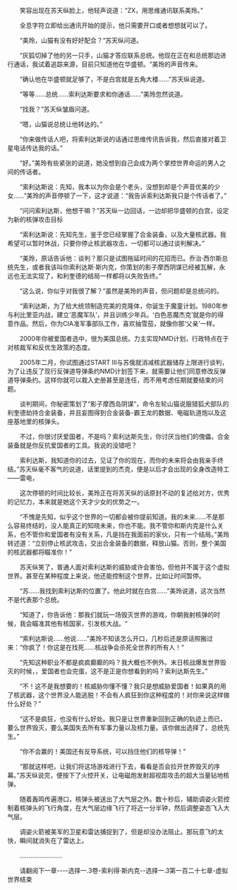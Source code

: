<div class="read-content j_readContent" id="">
                <p>　　笑容出现在苏天纵脸上，他轻声说道：“ZX，用思维通讯联系美玲。”<p>　　全息字符立即给出通讯开始的提示，他只需要开口或者想想就可以了。<p>　　“美玲，山猫有没有好好配合？“苏天纵问道。<p>　　“灰狐切掉了他的另一只手，山猫才答应联系总统。他现在正在和总统那边进行通话，我试着追踪来源，目前只知道他在华盛顿。“美玲的声音传来。<p>　　“确认他在华盛顿就足够了，不是白宫就是五角大楼……”苏天纵说道。<p>　　“等等……总统……索利达斯要求和你通话……”美玲忽然说道。<p>　　“找我？”苏天纵皱眉问道。<p>　　“嗯，山猫说总统让他转达的。”<p>　　“你来做传话人吧，将索利达斯说的话通过思维传讯告诉我，然后直接对着卫星电话传达我的话。”<p>　　“好。”美玲有些紧张的说道，她没想到自己会成为两个掌控世界命运的男人之间的传话者。<p>　　“索利达斯说：先知，我本以为你会是个老头，没想到却是个声音优美的少女……”美玲的声音停顿了一下，这才说道：“我告诉索利达斯我只是个传话者了。”<p>　　“问问索利达斯，他想干嘛？”苏天纵一边回话，一边却把华盛顿的白宫，设定为新的核弹攻击目标<p>　　“索利达斯说：先知先生，鉴于您已经掌握了合金装备，以及大量核武器。我希望可以暂时休战，只要你停止核武器攻击，一切都可以通过谈判解决。”<p>　　“美玲，原话告诉他：谈判？那只是试图拖延时间的花招而已。乔治·西尔斯总统先生，或者我该叫你索利达斯·斯内克，你策划的影子摩西阴谋已经被瓦解，永远也无法实现了，和利奎德的结局一样都将以失败告终。”<p>　　“这么说，你似乎对我很了解？”虽然是美玲的声音，但问题却是总统问的。<p>　　“索利达斯，为了给大统领制造完美的克隆体，你诞生于魔童计划。1980年参与利比里亚内战，建立‘恶魔军队’，并且训练少年兵。‘白色恶魔杰克’就是你的得意作品。然后，你为CIA准军事部队工作，喜欢抽雪茄，就像你那‘父亲’一样。<p>　　2000年你被爱国者选中，很为美国总统。力主实现NMD计划，行政特点在于对核裁军和反优生政策的态度。<p>　　2005年二月，你试图通过START III与苏俄就消减核武器储存上限进行谈判，为了让违反了现行反弹道导弹条约NMD计划签下来，就需要让他们同意修改反弹道导弹条约。这样你就可以栽入史册甚至是连任，而不用考虑任期就要结束的问题。<p>　　谈判期间，你秘密策划了“影子摩西岛阴谋“，命令左轮山猫说服猎狐犬部队的利奎德劫持合金装备，并且妄图得到合金装备-霸王龙的数据、电磁轨道炮以及这座基地里的核弹头。<p>　　不过，你很讨厌爱国者，不是吗？索利达斯先生，你讨厌当他们的傀儡，合金装备就是你反抗爱国者的工具。我说的没错吧？<p>　　索利达斯，我知道你的过去，见证了你的现在，而你的未来将会由我亲手终结。”苏天纵毫不客气的说道，话里提到的杰克，便是以后才会出现的全身改造特工——雷电，<p>　　这次停顿的时间比较长，美玲正在将苏天纵的话原封不动的复述给对方，优秀的记忆力，本来就是她这个天才少女的优势之一。<p>　　“不愧是先知，似乎这个世界的一切都会被你提前知道。我的未来……不是那么容易终结的，没人能真正的知晓未来，你也不能。我不管你和斯内克是什么关系，也不管你和爱国者有没有关系，凡是挡在我面前的家伙，只有一个结局。”美玲转述道：“立刻停止核武攻击，交出合金装备的数据，释放山猫。否则，整个美国的核武器都将瞄准你！”<p>　　苏天纵笑了，普通人面对索利达斯的威胁或许会害怕，但他并不属于这个虚拟世界。甚至在某种程度上来说，他还能控制这个世界，比如让时间暂停。<p>　　“苏……我找到索利达斯的位置了。他此时就在白宫……”美玲说道，这次当然不是代表那个总统。<p>　　“知道了，你告诉他：那我们就玩一场毁灭世界的游戏，你朝我射核弹的时候，我会瞄准其他有核国家，引发核大战。“<p>　　“索利达斯说……他说……”美玲不知该怎么开口，几秒后还是原话照搬过来：“你疯了！你这是在找死……核战争会杀死全世界的所有人！”<p>　　“先知这种职业不都是疯疯癫癫的吗？我大概也不例外。末日核战爆发世界毁灭的时候，，爱国者也会完蛋，这不是正是你想看到的吗？索利达斯先生。”<p>　　“不！这不是我想要的！核威胁你懂不懂？我只是想威胁爱国者！如果真的用了核武器，这个世界没人能逃脱！不会有人疯狂到你这种程度的！对你来说这样做什么好处？”<p>　　“这不是疯狂，也没有什么好处。我只是让世界重新回到正确的轨迹上而已，要么世界毁灭，要么美国失去所有军事力量以及核力量。该你做出选择了，总统先生。”<p>　　“你不会赢的！美国还有反导系统，可以挡住他们的核导弹！”<p>　　“那就这样吧，让我们将这场游戏进行下去，看看是否会拉开世界毁灭的序幕。”苏天纵说完，便按下了火控开关，让电磁炮发射超视距攻击的超大当量钻地核弹。<p>　　随着轰鸣传遍港口，核弹头被送出了大气层之外。数十秒后，辅助调姿火箭控制着核弹头的飞行角度，在大气层边缘飞行了将近一分半钟，然后调整姿态飞入大气层。<p>　　调姿火箭被美军的卫星和雷达捕捉到了，但是却没办法阻止。那玩意飞的太快，瞬间就消失在了雷达上。<p>　　……………………<p>　　请翻阅下一章----选择一.3卷-索利得·斯内克--选择一.3第一百二十七章-虚拟世界结束<p> 
            </div>
